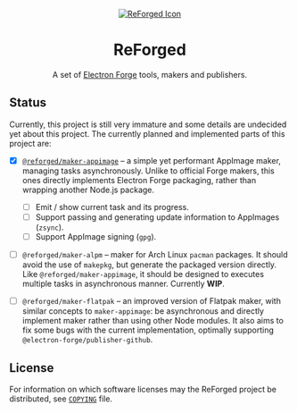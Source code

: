 <div align="center">

[![ReForged Icon](https://user-images.githubusercontent.com/57194920/216773020-10a50af0-91f2-4956-9598-c10a3f61a355.svg)](https://github.com/SpacingBat3/ReForged#readme)

# ReForged

A set of [Electron Forge][forge] tools, makers and publishers.

</div>

## Status

Currently, this project is still very immature and some details are undecided
yet about this project. The currently planned and implemented parts of this
project are:

- [X] [`@reforged/maker-appimage`][maker1] – a simple yet performant AppImage
  maker, managing tasks asynchronously. Unlike to official Forge makers, this
  ones directly implements Electron Forge packaging, rather than wrapping
  another Node.js package.

  - [ ] Emit / show current task and its progress.
  - [ ] Support passing and generating update information to AppImages (`zsync`).
  - [ ] Support AppImage signing (`gpg`).

- [ ] `@reforged/maker-alpm` – maker for Arch Linux `pacman` packages. It should
  avoid the use of `makepkg`, but generate the packaged version directly. Like
  `@reforged/maker-appimage`, it should be designed to executes multiple tasks
  in asynchronous manner. Currently **WIP**.

- [ ] `@reforged/maker-flatpak` – an improved version of Flatpak maker, with
  similar concepts to `maker-appimage`: be asynchronous and directly implement
  maker rather than using other Node modules. It also aims to fix some bugs with
  the current implementation, optimally supporting
  `@electron-forge/publisher-github`.

## License

For information on which software licenses may the ReForged project be
distributed, see [`COPYING`](../COPYING) file.

[forge]: https://github.com/electron/forge
[maker1]: https://www.npmjs.com/package/@reforged/maker-appimage